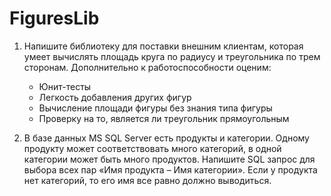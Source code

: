 # FiguresLib

1) Напишите библиотеку для поставки внешним клиентам, которая умеет вычислять площадь круга по радиусу и 
   треугольника по трем сторонам. Дополнительно к работоспособности оценим:
   - Юнит-тесты
   - Легкость добавления других фигур
   - Вычисление площади фигуры без знания типа фигуры
   - Проверку на то, является ли треугольник прямоугольным

2) В базе данных MS SQL Server есть продукты и категории. Одному продукту может соответствовать много категорий, 
   в одной категории может быть много продуктов. Напишите SQL запрос для выбора всех пар «Имя продукта – Имя категории». 
   Если у продукта нет категорий, то его имя все равно должно выводиться.
